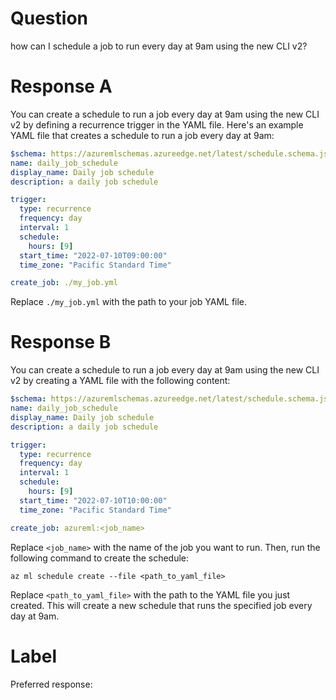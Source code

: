 
# Question

how can I schedule a job to run every day at 9am using the new CLI v2?

# Response A

You can create a schedule to run a job every day at 9am using the new CLI v2 by defining a recurrence trigger in the YAML file. Here's an example YAML file that creates a schedule to run a job every day at 9am:

```yaml
$schema: https://azuremlschemas.azureedge.net/latest/schedule.schema.json
name: daily_job_schedule
display_name: Daily job schedule
description: a daily job schedule

trigger:
  type: recurrence
  frequency: day
  interval: 1
  schedule:
    hours: [9]
  start_time: "2022-07-10T09:00:00"
  time_zone: "Pacific Standard Time"

create_job: ./my_job.yml
```

Replace `./my_job.yml` with the path to your job YAML file.

# Response B

You can create a schedule to run a job every day at 9am using the new CLI v2 by creating a YAML file with the following content:

```yaml
$schema: https://azuremlschemas.azureedge.net/latest/schedule.schema.json
name: daily_job_schedule
display_name: Daily job schedule
description: a daily job schedule

trigger:
  type: recurrence
  frequency: day
  interval: 1
  schedule:
    hours: [9]
  start_time: "2022-07-10T10:00:00"
  time_zone: "Pacific Standard Time"

create_job: azureml:<job_name>
```

Replace `<job_name>` with the name of the job you want to run. Then, run the following command to create the schedule:

```azurecli
az ml schedule create --file <path_to_yaml_file>
```

Replace `<path_to_yaml_file>` with the path to the YAML file you just created. This will create a new schedule that runs the specified job every day at 9am.

# Label

Preferred response: 
